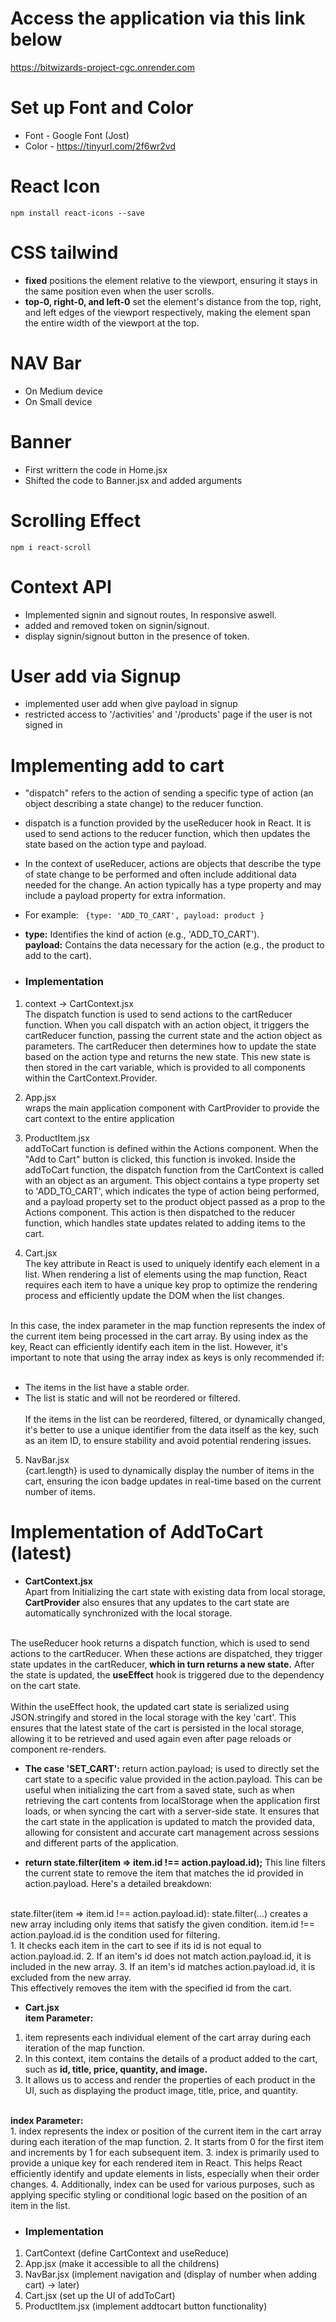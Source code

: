 # Access the application via this link below
https://bitwizards-project-cgc.onrender.com

# Set up Font and Color
- Font - Google Font (Jost)
- Color - <a>https://tinyurl.com/2f6wr2vd</a>

# React Icon
```npm install react-icons --save```

# CSS tailwind
- <b>fixed</b> positions the element relative to the viewport, ensuring it stays in the same position even when the user scrolls.
- <b>top-0, right-0, and left-0</b> set the element's distance from the top, right, and left edges of the viewport respectively, making the element span the entire width of the viewport at the top.

# NAV Bar 
- On Medium device
- On Small device

# Banner
- First writtern the code in Home.jsx 
- Shifted the code to Banner.jsx and added arguments

# Scrolling Effect
```npm i react-scroll```

# Context API
- Implemented signin and signout routes, In responsive aswell.
- added and removed token on signin/signout.
- display signin/signout button in the presence of token.

# User add via Signup
- implemented user add when give payload in signup
- restricted access to '/activities' and '/products' page if the user is not signed in

# Implementing add to cart
- "dispatch" refers to the action of sending a specific type of action (an object describing a state change) to the reducer function.

- dispatch is a function provided by the useReducer hook in React. It is used to send actions to the reducer function, which then updates the state based on the action type and payload.

- In the context of useReducer, actions are objects that describe the type of state change to be performed and often include additional data needed for the change. An action typically has a type property and may include a payload property for extra information.
- For example:
 ``` {type: 'ADD_TO_CART', payload: product }```

- <b>type:</b> Identifies the kind of action (e.g., 'ADD_TO_CART'). <br>
 <b>payload:</b> Contains the data necessary for the action (e.g., the product to add to the cart).

- ### Implementation
1. context -> CartContext.jsx <br>
The dispatch function is used to send actions to the cartReducer function. When you call dispatch with an action object, it triggers the cartReducer function, passing the current state and the action object as parameters. The cartReducer then determines how to update the state based on the action type and returns the new state. This new state is then stored in the cart variable, which is provided to all components within the CartContext.Provider.

2. App.jsx <br>
wraps the main application component with CartProvider to provide the cart context to the entire application

3. ProductItem.jsx <br>
 addToCart function is defined within the Actions component. When the "Add to Cart" button is clicked, this function is invoked. Inside the addToCart function, the dispatch function from the CartContext is called with an object as an argument. This object contains a type property set to 'ADD_TO_CART', which indicates the type of action being performed, and a payload property set to the product object passed as a prop to the Actions component. This action is then dispatched to the reducer function, which handles state updates related to adding items to the cart.

4. Cart.jsx <br>
The key attribute in React is used to uniquely identify each element in a list. When rendering a list of elements using the map function, React requires each item to have a unique key prop to optimize the rendering process and efficiently update the DOM when the list changes. <br> 
<br>
In this case, the index parameter in the map function represents the index of the current item being processed in the cart array. By using index as the key, React can efficiently identify each item in the list. However, it's important to note that using the array index as keys is only recommended if: <br><br>

- The items in the list have a stable order.
- The list is static and will not be reordered or filtered. <br> <br>
If the items in the list can be reordered, filtered, or dynamically changed, it's better to use a unique identifier from the data itself as the key, such as an item ID, to ensure stability and avoid potential rendering issues.

5. NavBar.jsx <br>
{cart.length} is used to dynamically display the number of items in the cart, ensuring the icon badge updates in real-time based on the current number of items.

# Implementation of AddToCart (latest)

- <b>CartContext.jsx</b> <br>
Apart from Initializing the cart state with existing data from local storage, <b>CartProvider</b> also ensures that any updates to the cart state are automatically synchronized with the local storage.<br>
<br>
The useReducer hook returns a dispatch function, which is used to send actions to the cartReducer. When these actions are dispatched, they trigger state updates in the cartReducer,<b> which in turn returns a new state.</b> After the state is updated, the <b>useEffect</b> hook is triggered due to the dependency on the cart state.<br>
<br>
Within the useEffect hook, the updated cart state is serialized using JSON.stringify and stored in the local storage with the key 'cart'. This ensures that the latest state of the cart is persisted in the local storage, allowing it to be retrieved and used again even after page reloads or component re-renders.

- <b>The case 'SET_CART':</b> return action.payload; is used to directly set the cart state to a specific value provided in the action.payload. This can be useful when initializing the cart from a saved state, such as when retrieving the cart contents from localStorage when the application first loads, or when syncing the cart with a server-side state. It ensures that the cart state in the application is updated to match the provided data, allowing for consistent and accurate cart management across sessions and different parts of the application.

- <b>return state.filter(item => item.id !== action.payload.id);</b>
This line filters the current state to remove the item that matches the id provided in action.payload. Here's a detailed breakdown:<br>
<br>
state.filter(item => item.id !== action.payload.id):
state.filter(...) creates a new array including only items that satisfy the given condition.
item.id !== action.payload.id is the condition used for filtering.<br>
1. It checks each item in the cart to see if its id is not equal to action.payload.id.
2. If an item's id does not match action.payload.id, it is included in the new array.
3. If an item's id matches action.payload.id, it is excluded from the new array.<br>
This effectively removes the item with the specified id from the cart.

- <b>Cart.jsx</b> <br>
<b>item Parameter:</b> <br>
1. item represents each individual element of the cart array during each iteration of the map function.
2. In this context, item contains the details of a product added to the cart, such as <b>id, title, price, quantity, and image.</b>
3. It allows us to access and render the properties of each product in the UI, such as displaying the product image, title, price, and quantity.<br>
<br>
<b>index Parameter:</b> <br>
1. index represents the index or position of the current item in the cart array during each iteration of the map function.
2. It starts from 0 for the first item and increments by 1 for each subsequent item.
3. index is primarily used to provide a unique key for each rendered item in React. This helps React efficiently identify and update elements in lists, especially when their order changes.
4. Additionally, index can be used for various purposes, such as applying specific styling or conditional logic based on the position of an item in the list.

- ### Implementation
1. CartContext (define CartContext and useReduce)
2. App.jsx (make it accessible to all the childrens)
3. NavBar.jsx (implement navigation and (display of number when adding cart) -> later)
4. Cart.jsx (set up the UI of addToCart)
5. ProductItem.jsx (implement addtocart button functionality)
